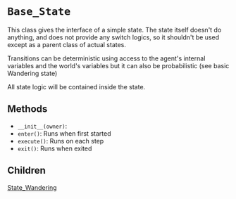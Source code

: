 # `Base_State` #

This class gives the interface of a simple state. The state itself doesn't do anything, and does not provide any switch logics, so it shouldn't be used except as a parent class of actual states.

Transitions can be deterministic using access to the agent's internal variables and the world's variables but it can also be probabilistic (see basic Wandering state)

All state logic will be contained inside the state.

## Methods ##

  * `__init__(owner)`:
  * `enter()`: Runs when first started
  * `execute()`: Runs on each step
  * `exit()`: Runs when exited

## Children ##

[State\_Wandering](StateWandering.md)